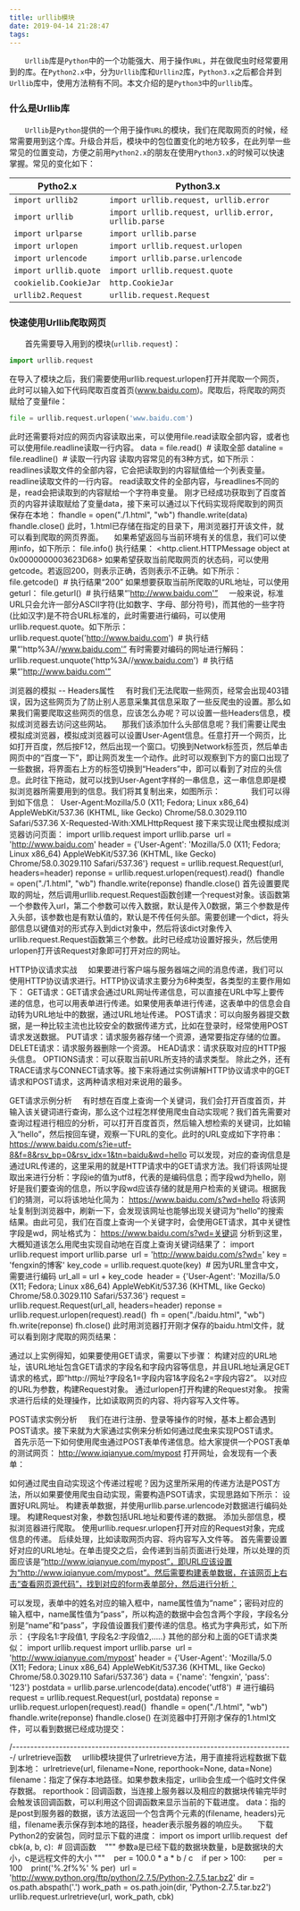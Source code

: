```yaml
---
title: urllib模块
date: 2019-04-14 21:28:47
tags:
---
```

&emsp;&emsp;`Urllib`库是`Python`中的一个功能强大、用于操作`URL`，并在做爬虫时经常要用到的库。在`Python2.x`中，分为`Urllib`库和`Urllin2`库，`Python3.x`之后都合并到`Urllib`库中，使用方法稍有不同。本文介绍的是`Python3`中的`urllib`库。

### 什么是Urllib库

&emsp;&emsp;`Urllib`是`Python`提供的一个用于操作`URL`的模块，我们在爬取网页的时候，经常需要用到这个库。升级合并后，模块中的包位置变化的地方较多，在此列举一些常见的位置变动，方便之前用`Python2.x`的朋友在使用`Python3.x`的时候可以快速掌握。常见的变化如下：

Pytho2.x              | Python3.x
----------------------|-----------
`import urllib2`      | `import urllib.request, urllib.error`
`import urllib`       | `import urllib.request, urllib.error, urllib.parse`
`import urlparse`     | `import urllib.parse`
`import urlopen`      | `import urllib.request.urlopen`
`import urlencode`    | `import urllib.parse.urlencode`
`import urllib.quote` | `import urllib.request.quote`
`cookielib.CookieJar` | `http.CookieJar`
`urllib2.Request`     | `urllib.request.Request`

### 快速使用Urllib爬取网页

&emsp;&emsp;首先需要导入用到的模块(`urllib.request`)：

``` python
import urllib.request
```

在导入了模块之后，我们需要使用urllib.request.urlopen打开并爬取一个网页，此时可以输入如下代码爬取百度首页(www.baidu.com)。爬取后，将爬取的网页赋给了变量file：

``` python
file = urllib.request.urlopen('www.baidu.com')
```

此时还需要将对应的网页内容读取出来，可以使用file.read读取全部内容，或者也可以使用file.readline读取一行内容。
data = file.read()  # 读取全部
dataline = file.readline()  # 读取一行内容
读取内容常见的有3种方式，如下所示：
readlines读取文件的全部内容，它会把读取到的内容赋值给一个列表变量。
readline读取文件的一行内容。
read读取文件的全部内容，与readlines不同的是，read会把读取到的内容赋给一个字符串变量。
刚才已经成功获取到了百度首页的内容并读取赋给了变量data，接下来可以通过以下代码实现将爬取到的网页保存在本地：
fhandle = open("./1.html", "wb")
fhandle.write(data)
fhandle.close()
此时，1.html已存储在指定的目录下，用浏览器打开该文件，就可以看到爬取的网页界面。
    如果希望返回与当前环境有关的信息，我们可以使用info，如下所示：
file.info()
执行结果：
<http.client.HTTPMessage object at 0x0000000003623D68>
如果希望获取当前爬取网页的状态码，可以使用getcode。若返回200，则表示正确，否则表示不正确。如下所示：
file.getcode()  # 执行结果“200”
如果想要获取当前所爬取的URL地址，可以使用geturl：
file.geturl()  # 执行结果“'http://www.baidu.com'”
    一般来说，标准URL只会允许一部分ASCII字符(比如数字、字母、部分符号)，而其他的一些字符(比如汉字)是不符合URL标准的，此时需要进行编码，可以使用urllib.request.quote。如下所示：
urllib.request.quote('http://www.baidu.com')  # 执行结果“'http%3A//www.baidu.com'”
有时需要对编码的网址进行解码：
urllib.request.unquote('http%3A//www.baidu.com')  # 执行结果“'http://www.baidu.com'”

浏览器的模拟 -- Headers属性
    有时我们无法爬取一些网页，经常会出现403错误，因为这些网页为了防止别人恶意采集其信息采取了一些反爬虫的设置。那么如果我们需要爬取这些网页的信息，应该怎么办呢？可以设置一些Headers信息，模拟成浏览器去访问这些网站。
    那我们该添加什么头部信息呢？我们需要让爬虫模拟成浏览器，模拟成浏览器可以设置User-Agent信息。任意打开一个网页，比如打开百度，然后按F12，然后出现一个窗口。切换到Network标签页，然后单击网页中的“百度一下”，即让网页发生一个动作。此时可以观察到下方的窗口出现了一些数据，将界面右上方的标签切换到“Headers”中，即可以看到了对应的头信息。此时往下拖动，就可以找到User-Agent字样的一串信息，这一串信息即是模拟浏览器所需要用到的信息。我们将其复制出来，如图所示：
        
    我们可以得到如下信息： 
User-Agent:Mozilla/5.0 (X11; Fedora; Linux x86_64) AppleWebKit/537.36 (KHTML, like Gecko) Chrome/58.0.3029.110 Safari/537.36
X-Requested-With:XMLHttpRequest
接下来实现让爬虫模拟成浏览器访问页面：
import urllib.request
import urllib.parse
​
url = 'http://www.baidu.com'
header = {'User-Agent': 'Mozilla/5.0 (X11; Fedora; Linux x86_64) AppleWebKit/537.36 (KHTML, like Gecko) Chrome/58.0.3029.110 Safari/537.36'}
request = urllib.request.Request(url, headers=header)
reponse = urllib.request.urlopen(request).read()
​
fhandle = open("./1.html", "wb")
fhandle.write(reponse)
fhandle.close()
首先设置要爬取的网址，然后调用urllib.request.Request函数创建一个request对象。该函数第一个参数传入url，第二个参数可以传入数据，默认是传入0数据，第三个参数是传入头部，该参数也是有默认值的，默认是不传任何头部。需要创建一个dict，将头部信息以键值对的形式存入到dict对象中，然后将该dict对象传入urllib.request.Request函数第三个参数。此时已经成功设置好报头，然后使用urlopen打开该Request对象即可打开对应的网址。

HTTP协议请求实战
    如果要进行客户端与服务器端之间的消息传递，我们可以使用HTTP协议请求进行。HTTP协议请求主要分为6种类型，各类型的主要作用如下：
GET请求：GET请求会通过URL网址传递信息，可以直接在URL中写上要传递的信息，也可以用表单进行传递。如果使用表单进行传递，这表单中的信息会自动转为URL地址中的数据，通过URL地址传递。
POST请求：可以向服务器提交数据，是一种比较主流也比较安全的数据传递方式，比如在登录时，经常使用POST请求发送数据。
PUT请求：请求服务器存储一个资源，通常要指定存储的位置。
DELETE请求：请求服务器删除一个资源。
HEAD请求：请求获取对应的HTTP报头信息。
OPTIONS请求：可以获取当前URL所支持的请求类型。
除此之外，还有TRACE请求与CONNECT请求等。接下来将通过实例讲解HTTP协议请求中的GET请求和POST请求，这两种请求相对来说用的最多。

GET请求示例分析
    有时想在百度上查询一个关键词，我们会打开百度首页，并输入该关键词进行查询，那么这个过程怎样使用爬虫自动实现呢？我们首先需要对查询过程进行相应的分析，可以打开百度首页，然后输入想检索的关键词，比如输入“hello”，然后按回车键，观察一下URL的变化。此时的URL变成如下字符串：
https://www.baidu.com/s?ie=utf-8&f=8&rsv_bp=0&rsv_idx=1&tn=baidu&wd=hello
可以发现，对应的查询信息是通过URL传递的，这里采用的就是HTTP请求中的GET请求方法。我们将该网址提取出来进行分析：字段ie的值为utf8，代表的是编码信息；而字段wd为hello，刚好是我们要查询的信息，所以字段wd应该存储的就是用户检索的关键词。根据我们的猜测，可以将该地址化简为：
https://www.baidu.com/s?wd=hello
将该网址复制到浏览器中，刷新一下，会发现该网址也能够出现关键词为“hello”的搜索结果。由此可见，我们在百度上查询一个关键字时，会使用GET请求，其中关键性字段是wd，网址格式为：
https://www.baidu.com/s?wd=关键词
分析到这里，大概知道该怎么用爬虫实现自动地在百度上查询关键词结果了：
import urllib.request
import urllib.parse
​
url = 'http://www.baidu.com/s?wd='
key = 'fengxin的博客'
key_code = urllib.request.quote(key)  # 因为URL里含中文，需要进行编码
url_all = url + key_code
​
header = {'User-Agent': 'Mozilla/5.0 (X11; Fedora; Linux x86_64) AppleWebKit/537.36 (KHTML, like Gecko) Chrome/58.0.3029.110 Safari/537.36'}
request = urllib.request.Request(url_all, headers=header)
reponse = urllib.request.urlopen(request).read()
​
fh = open("./baidu.html", "wb")
fh.write(reponse)
fh.close()
此时用浏览器打开刚才保存的baidu.html文件，就可以看到刚才爬取的网页结果：

通过以上实例得知，如果要使用GET请求，需要以下步骤：
构建对应的URL地址，该URL地址包含GET请求的字段名和字段内容等信息，并且URL地址满足GET请求的格式，即“http://网址?字段名1=字段内容1&字段名2=字段内容2”。
以对应的URL为参数，构建Request对象。
通过urlopen打开构建的Request对象。
按需求进行后续的处理操作，比如读取网页的内容、将内容写入文件等。

POST请求实例分析
    我们在进行注册、登录等操作的时候，基本上都会遇到POST请求。接下来就为大家通过实例来分析如何通过爬虫来实现POST请求。
    首先示范一下如何使用爬虫通过POST表单传递信息。给大家提供一个POST表单的测试网页：
http://www.iqianyue.com/mypost
打开网址，会发现有一个表单：

如何通过爬虫自动实现这个传递过程呢？因为这里所采用的传递方法是POST方法，所以如果要使用爬虫自动实现，需要构造PSOT请求，实现思路如下所示：
设置好URL网址。
构建表单数据，并使用urllib.parse.urlencode对数据进行编码处理。
构建Request对象，参数包括URL地址和要传递的数据。
添加头部信息，模拟浏览器进行爬取。
使用urllib.requesr.urlopen打开对应的Request对象，完成信息的传递。
后续处理，比如读取网页内容、将内容写入文件等。
首先需要设置好对应的URL地址。在单击提交之后，会传递到当前页面进行处理，所以处理的页面应该是“http://www.iqianyue.com/mypost”，即URL应该设置为“http://www.iqianyue.com/mypost”。然后需要构建表单数据，在该网页上右击“查看网页源代码”，找到对应的form表单部分，然后进行分析：

可以发现，表单中的姓名对应的输入框中，name属性值为“name”；密码对应的输入框中，name属性值为“pass”，所以构造的数据中会包含两个字段，字段名分别是“name”和“pass”，字段值设置我们要传递的信息。格式为字典形式，如下所示：
{字段名1:字段值1, 字段名2:字段值2,…..}
其他的部分和上面的GET请求类似：
import urllib.request
import urllib.parse
​
url = 'http://www.iqianyue.com/mypost'
header = {'User-Agent': 'Mozilla/5.0 (X11; Fedora; Linux x86_64) AppleWebKit/537.36 (KHTML, like Gecko) Chrome/58.0.3029.110 Safari/537.36'}
data = {'name': 'fengxin', 'pass': '123'}
postdata = urllib.parse.urlencode(data).encode('utf8')  # 进行编码
request = urllib.request.Request(url, postdata)
reponse = urllib.request.urlopen(request).read()
​
fhandle = open("./1.html", "wb")
fhandle.write(reponse)
fhandle.close()
在浏览器中打开刚才保存的1.html文件，可以看到数据已经成功提交：

/*------------------------------------------------------------------------------*/
urlretrieve函数
    urllib模块提供了urlretrieve方法，用于直接将远程数据下载到本地：
urlretrieve(url, filename=None, reporthook=None, data=None)
filename：指定了保存本地路径。如果参数未指定，urllib会生成一个临时文件保存数据。
reporthook：回调函数，当连接上服务器以及相应的数据块传输完毕时会触发该回调函数，可以利用这个回调函数来显示当前的下载进度。
data：指的是post到服务器的数据，该方法返回一个包含两个元素的(filename, headers)元组，filename表示保存到本地的路径，header表示服务器的响应头。
    下载Python2的安装包，同时显示下载的进度：
import os
import urllib.request
​
def cbk(a, b, c):  # 回调函数
    """ 参数a是已经下载的数据块数量，b是数据块的大小，c是远程文件的大小 """
    per = 100.0 * a * b / c
    if per > 100:
        per = 100
    print('%.2f%%' % per)
​
url = 'http://www.python.org/ftp/python/2.7.5/Python-2.7.5.tar.bz2'
dir = os.path.abspath('.')
work_path = os.path.join(dir, 'Python-2.7.5.tar.bz2')
urllib.request.urlretrieve(url, work_path, cbk)
